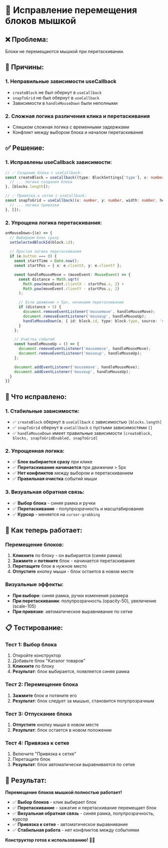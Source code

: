 # 🔧 Исправление перемещения блоков мышкой

## ❌ **Проблема:**
Блоки не перемещаются мышкой при перетаскивании.

## 🎯 **Причины:**

### 1. Неправильные зависимости useCallback
- `createBlock` не был обернут в `useCallback`
- `snapToGrid` не был обернут в `useCallback`
- Зависимости в `handleMouseDown` были неполными

### 2. Сложная логика различения клика и перетаскивания
- Слишком сложная логика с временными задержками
- Конфликт между выбором блока и началом перетаскивания

## ✅ **Решение:**

### 1. Исправлены useCallback зависимости:
```typescript
// ✅ Создание блока с useCallback:
const createBlock = useCallback((type: BlockSettings['type'], x: number, y: number): BlockSettings => {
  // ... логика создания блока
}, [blocks.length]);

// ✅ Привязка к сетке с useCallback:
const snapToGrid = useCallback((x: number, y: number, width: number, height: number) => {
  // ... логика привязки
}, []);
```

### 2. Упрощена логика перетаскивания:
```typescript
onMouseDown={(e) => {
  // Выбираем блок сразу
  setSelectedBlockId(block.id);
  
  // Простая логика перетаскивания
  if (e.button === 0) {
    const startTime = Date.now();
    const startPos = { x: e.clientX, y: e.clientY };

    const handleMouseMove = (moveEvent: MouseEvent) => {
      const distance = Math.sqrt(
        Math.pow(moveEvent.clientX - startPos.x, 2) +
        Math.pow(moveEvent.clientY - startPos.y, 2)
      );

      // Если движение > 5px, начинаем перетаскивание
      if (distance > 5) {
        document.removeEventListener('mousemove', handleMouseMove);
        document.removeEventListener('mouseup', handleMouseUp);
        handleMouseDown(e, { id: block.id, type: block.type, source: 'canvas' });
      }
    };

    // Очистка событий
    const handleMouseUp = () => {
      document.removeEventListener('mousemove', handleMouseMove);
      document.removeEventListener('mouseup', handleMouseUp);
    };

    document.addEventListener('mousemove', handleMouseMove);
    document.addEventListener('mouseup', handleMouseUp);
  }
}}
```

## 🎯 **Что исправлено:**

### 1. Стабильные зависимости:
- ✅ `createBlock` обернут в `useCallback` с зависимостью `[blocks.length]`
- ✅ `snapToGrid` обернут в `useCallback` с пустыми зависимостями `[]`
- ✅ `handleMouseDown` имеет правильные зависимости `[createBlock, blocks, snapToGridEnabled, snapToGrid]`

### 2. Упрощенная логика:
- ✅ **Блок выбирается сразу** при клике
- ✅ **Перетаскивание начинается** при движении > 5px
- ✅ **Нет конфликтов** между выбором и перетаскиванием
- ✅ **Правильная очистка** событий мыши

### 3. Визуальная обратная связь:
- ✅ **Выбор блока** - синяя рамка и ручки
- ✅ **Перетаскивание** - полупрозрачность и масштабирование
- ✅ **Курсор** - меняется на `cursor-grabbing`

## 🚀 **Как теперь работает:**

### Перемещение блоков:
1. **Кликните** по блоку - он выбирается (синяя рамка)
2. **Зажмите** и **потяните** блок - начинается перетаскивание
3. **Перетащите** блок в нужное место
4. **Отпустите** кнопку мыши - блок остается в новом месте

### Визуальные эффекты:
- **При выборе**: синяя рамка, ручки изменения размера
- **При перетаскивании**: полупрозрачность (opacity-50), увеличение (scale-105)
- **При привязке**: автоматическое выравнивание по сетке

## 📋 **Тестирование:**

### Тест 1: Выбор блока
1. Откройте конструктор
2. Добавьте блок "Каталог товаров"
3. **Кликните** по блоку
4. **Результат**: блок выбирается, появляется синяя рамка

### Тест 2: Перемещение блока
1. **Зажмите** блок и потяните его
2. **Результат**: блок следует за мышью, становится полупрозрачным

### Тест 3: Отпускание блока
1. **Отпустите** кнопку мыши в новом месте
2. **Результат**: блок остается в новом положении

### Тест 4: Привязка к сетке
1. Включите "Привязка к сетке"
2. Перетащите блок
3. **Результат**: блок автоматически выравнивается по сетке

## 🎉 **Результат:**

**Перемещение блоков мышкой полностью работает!**

- ✅ **Выбор блоков** - клик выбирает блок
- ✅ **Перетаскивание** - зажатие и перетаскивание перемещает блок
- ✅ **Визуальная обратная связь** - синяя рамка, полупрозрачность, курсор
- ✅ **Привязка к сетке** - автоматическое выравнивание
- ✅ **Стабильная работа** - нет конфликтов между событиями

**Конструктор готов к использованию!** 🎨✨


